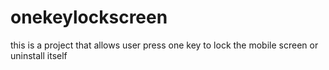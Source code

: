 # onekeylockscreen
this is a project that allows user press one key to lock the mobile screen or uninstall itself
